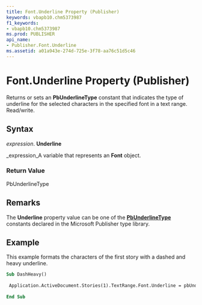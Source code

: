 ```yaml
---
title: Font.Underline Property (Publisher)
keywords: vbapb10.chm5373987
f1_keywords:
- vbapb10.chm5373987
ms.prod: PUBLISHER
api_name:
- Publisher.Font.Underline
ms.assetid: a01a943e-274d-725e-3f78-aa76c51d5c46
---
```



# Font.Underline Property (Publisher)

Returns or sets an  **PbUnderlineType** constant that indicates the type of underline for the selected characters in the specified font in a text range. Read/write.


## Syntax

 _expression_. **Underline**

 _expression_A variable that represents an  **Font** object.


### Return Value

PbUnderlineType


## Remarks

The  **Underline** property value can be one of the **[PbUnderlineType](pbunderlinetype-enumeration-publisher.md)** constants declared in the Microsoft Publisher type library.


## Example

This example formats the characters of the first story with a dashed and heavy underline.


```vb
Sub DashHeavy() 
 
 Application.ActiveDocument.Stories(1).TextRange.Font.Underline = pbUnderlineDashHeavy 
 
End Sub
```


